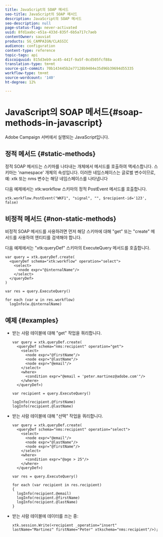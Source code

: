 ```yaml
---
title: JavaScript의 SOAP 메서드
seo-title: JavaScript의 SOAP 메서드
description: JavaScript의 SOAP 메서드
seo-description: null
page-status-flag: never-activated
uuid: 8fd1aabc-e51a-433d-835f-6b5a717c7aeb
contentOwner: sauviat
products: SG_CAMPAIGN/CLASSIC
audience: configuration
content-type: reference
topic-tags: api
discoiquuid: 815d3eb9-ac45-441f-9a5f-0cd505fcf88a
translation-type: tm+mt
source-git-commit: 70b143445b2e77128b9404e35d96b39694d55335
workflow-type: tm+mt
source-wordcount: '140'
ht-degree: 12%

---
```



# JavaScript의 SOAP 메서드{#soap-methods-in-javascript}

Adobe Campaign 서버에서 실행되는 JavaScript입니다.

## 정적 메서드 {#static-methods}

정적 SOAP 메서드는 스키마를 나타내는 개체에서 메서드를 호출하여 액세스합니다. 스키마는 &#39;namespace&#39; 개체의 속성입니다. 이러한 네임스페이스는 글로벌 변수이므로, 예: xtk 또는 nms 변수는 해당 네임스페이스를 나타냅니다

다음 예제에서는 xtk:workflow 스키마의 정적 PostEvent 메서드를 호출합니다.

```
xtk.workflow.PostEvent("WKF1", "signal", "", $recipient-id='123', false) 
```

## 비정적 메서드 {#non-static-methods}

비정적 SOAP 메서드를 사용하려면 먼저 해당 스키마에 대해 &quot;get&quot; 또는 &quot;create&quot; 메서드를 사용하여 엔티티를 검색해야 합니다.

다음 예제에서는 &quot;xtk:queryDef&quot; 스키마의 ExecuteQuery 메서드를 호출합니다.

```
var query = xtk.queryDef.create(
  <queryDef schema="xtk:workflow" operation="select">
    <select>
      <node expr="@internalName"/>
    </select>
  </queryDef>
)

var res = query.ExecuteQuery()

for each (var w in res.workflow) 
  logInfo(w.@internalName)
```

## 예제 {#examples}

* 받는 사람 테이블에 대해 &quot;get&quot; 작업을 쿼리합니다.

   ```
   var query = xtk.queryDef.create(  
     <queryDef schema="nms:recipient" operation="get">    
       <select>      
         <node expr="@firstName"/>      
         <node expr="@lastName"/>      
         <node expr="@email"/>    
       </select>    
       <where>      
         <condition expr="@email = 'peter.martinez@adobe.com'"/>    
       </where>  
     </queryDef>)
   
   var recipient = query.ExecuteQuery()
   
   logInfo(recipient.@firstName)
   logInfo(recipient.@lastName)
   ```

* 받는 사람 테이블에 대해 &quot;선택&quot; 작업을 쿼리합니다.

   ```
   var query = xtk.queryDef.create(  
     <queryDef schema="nms:recipient" operation="select">    
       <select>      
         <node expr="@email"/>      
         <node expr="@lastName"/>      
         <node expr="@firstName"/>    
       </select>    
       <where>      
         <condition expr="@age > 25"/>    
       </where>    
     </queryDef>)
   
   var res = query.ExecuteQuery()
   
   for each (var recipient in res.recipient) 
   {  
     logInfo(recipient.@email)  
     logInfo(recipient.@firstName)  
     logInfo(recipient.@lastName)
   }
   ```

* 받는 사람 테이블에 데이터를 쓰는 중:

   ```
   xtk.session.Write(<recipient _operation="insert" lastName="Martinez" firstName="Peter" xtkschema="nms:recipient"/>);
   ```

